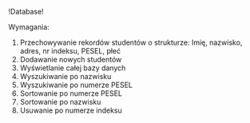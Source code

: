 !Database!

Wymagania:

1. Przechowywanie rekordów studentów o strukturze: Imię, nazwisko, adres, nr indeksu, PESEL, płeć
2. Dodawanie nowych studentów
3. Wyświetlanie całej bazy danych
4. Wyszukiwanie po nazwisku
5. Wyszukiwanie po numerze PESEL
6. Sortowanie po numerze PESEL
7. Sortowanie po nazwisku
8. Usuwanie po numerze indeksu
